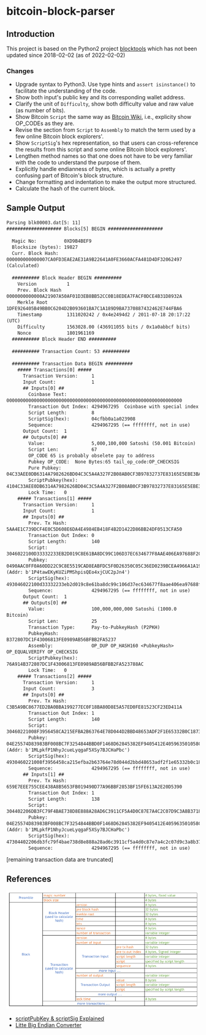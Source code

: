 # bitcoin-block-parser

## Introduction

This project is based on the Python2 project
[blocktools](https://github.com/tenthirtyone/blocktools) which has not been 
updated since 2018-02-02 (as of 2022-02-02)

### Changes
* Upgrade syntax to Python3. Use type hints and `assert isinstance()` to facilitate the understanding of the code.
* Show both input's public key and its corresponding wallet address.
* Clarify the unit of `Difficulty`, show both difficulty value and raw value (as number of bits).
* Show Bitcoin `Script` the same way as [Bitcoin Wiki](https://en.bitcoin.it/wiki/Script), i.e., explicity show OP_CODEs as they are.
* Revise the section from `Script` to `Assembly` to match the term used by a few online Bitcoin block explorers'.
* Show `ScriptSig`'s hex representation, so that users can cross-reference the results from this script and some online Bitcoin block explorers'.
* Lengthen method names so that one does not have to be very familiar with the code to understand the purpose of them.
* Explicitly handle endianness of bytes, which is actually a pretty confusing part of Bitcoin's block structure.
* Change formatting and indentation to make the output more structured.
* Calculate the hash of the current block.

## Sample Output

```text
Parsing blk00003.dat[5: 11]
#################### Blocks[5] BEGIN ####################

  Magic No:          0XD9B4BEF9
  Blocksize (bytes): 19827
  Curr. Block Hash:  000000000000007CA0FD3EAE2AE31A9B22641A0FE3660ACFA481D4DF32062497 (Calculated)

  ########## Block Header BEGIN ##########
    Version           1
    Prev. Block Hash  0000000000000A21907A50AF01D3EB8BB52CC0B18EDEA7FACF0DCE4B31D8932A
    Merkle Root       1DFE926405B49BB0C6204D2B093601BA7C1A189D9BA7370887432462E744FBA6
    Timestamp         1311020242 / 0x4e2494d2 / 2011-07-18 20:17:22 (UTC)
    Difficulty        1563028.00 (436911055 bits / 0x1a0abbcf bits)
    Nonce             1801961169
  ########## Block Header END ##########

  ########## Transaction Count: 53 ##########

  ########## Transaction Data BEGIN ##########
    ##### Transactions[0] #####
      Transaction Version:     1
      Input Count:             1
      ## Inputs[0] ##
        Coinbase Text:         0000000000000000000000000000000000000000000000000000000000000000
        Transaction Out Index: 4294967295  Coinbase with special index
        Script Length:         8
        ScriptSig(hex):        04cfbb0a1a023908
        Sequence:              4294967295 (== ffffffff, not in use)
      Output Count:	 1
      ## Outputs[0] ##
        Value:                 5,000,100,000 Satoshi (50.001 Bitcoin)
        Script Len:            67
        OP_CODE 65 is probably obselete pay to address
        Pubkey OP_CODE:	 None Bytes:65 tail_op_code:OP_CHECKSIG 
        Pure Pubkey:	   04C33AEE0DB6314A7982626BD04C3C5A4A327F2B08AB0CF3B97832737E83165E5EBE3BAC0261C54B3D75A3884747D5FE0CD5B0CDB491A42E24EB51EA630434B80D
        ScriptPubkey(hex):     4104C33AEE0DB6314A7982626BD04C3C5A4A327F2B08AB0CF3B97832737E83165E5EBE3BAC0261C54B3D75A3884747D5FE0CD5B0CDB491A42E24EB51EA630434B80DAC
        Lock Time:	 0
    ##### Transactions[1] #####
      Transaction Version:     1
      Input Count:             1
      ## Inputs[0] ##
        Prev. Tx Hash:         5AA4E1C739DCF4E0C5D608E6DA4E4984EB418F4B2D1422D86BB24DF0513CFA50
        Transaction Out Index: 0 
        Script Length:         140
        Script:                3046022100D33332233EB2D019C8E61BA8DC99C106D37EC634677F8AAE406EA97688F2C670022100F8977A5832E8EA89029D3B60FD46E76ADDBCBDD46627D6250B4C13AEA81EB01C01
        Pubkey:              0490AAC0FF0A60DD22C9C8E5519CAD8EABFDC5F0D26350C05C36ED0239BCEA4966A1A19F126581A09FE4D23F9BC9DCEC3626DF58AD6173C7D7E85CA081D3DE73B7 (Addr: b'1P4tawEKyKUZiPMShpisQEo4xjCUC2pJn4')
        ScriptSig(hex):        493046022100d33332233eb2d019c8e61ba8dc99c106d37ec634677f8aae406ea97688f2c670022100f8977a5832e8ea89029d3b60fd46e76addbcbdd46627d6250b4c13aea81eb01c01410490aac0ff0a60dd22c9c8e5519cad8eabfdc5f0d26350c05c36ed0239bcea4966a1a19f126581a09fe4d23f9bc9dcec3626df58ad6173c7d7e85ca081d3de73b7
        Sequence:              4294967295 (== ffffffff, not in use)
      Output Count:	 1
      ## Outputs[0] ##
        Value:                 100,000,000,000 Satoshi (1000.0 Bitcoin)
        Script Len:            25
        Transaction Type:      Pay-to-PubkeyHash (P2PKH)
        PubkeyHash:            B372807DC1F43006813FE0989AB56BFBB2FA5237
        Assembly:              OP_DUP OP_HASH160 <PubkeyHash> OP_EQUALVERIFY OP_CHECKSIG
        ScriptPubkey(hex):     76A914B372807DC1F43006813FE0989AB56BFBB2FA523788AC
        Lock Time:	 0
    ##### Transactions[2] #####
      Transaction Version:     1
      Input Count:             3
      ## Inputs[0] ##
        Prev. Tx Hash:         C3B5A9BC8677ED2BA0BBA199277EC0F18BA80D8E5A57ED0FE81523CF23ED411A
        Transaction Out Index: 1 
        Script Length:         140
        Script:                30460221008F3956458CA215EFBA2B63764E78D044D2BBD48653ADF2F1E65332B0C18732A4022100AE1053885D4A84D8BA08E7C5898A6A0EE90ED7F68299081C4CF98CD72A6BC05101
        Pubkey:              04E25574D83983BF008BC7F3254844BBD0F1468D62845382EF9405412E405963501058C0F3FED12712E682CCFAF0D2A6181E81ABF7E02119A9CF38A403F7638267 (Addr: b'1MLpkfP1NhyJcueLyqgaF5XSy7BJCHaPbc')
        ScriptSig(hex):        4930460221008f3956458ca215efba2b63764e78d044d2bbd48653adf2f1e65332b0c18732a4022100ae1053885d4a84d8ba08e7c5898a6a0ee90ed7f68299081c4cf98cd72a6bc051014104e25574d83983bf008bc7f3254844bbd0f1468d62845382ef9405412e405963501058c0f3fed12712e682ccfaf0d2a6181e81abf7e02119a9cf38a403f7638267
        Sequence:              4294967295 (== ffffffff, not in use)
      ## Inputs[1] ##
        Prev. Tx Hash:         659E7EEE755CEE438A8B5653FB019490D77A96BBF2853BF15FE613A2E20D5390
        Transaction Out Index: 1 
        Script Length:         138
        Script:                304402206DB3FC79F4BAE738D8E888A28AD6C3911CF5A4D0C87E7A4C2C07D9C3A8B3718A0220462A73CDC75C01E12C0B1EC0F316ABEECD2AB99431D824501A3A6BF6D7610B9F01
        Pubkey:              04E25574D83983BF008BC7F3254844BBD0F1468D62845382EF9405412E405963501058C0F3FED12712E682CCFAF0D2A6181E81ABF7E02119A9CF38A403F7638267 (Addr: b'1MLpkfP1NhyJcueLyqgaF5XSy7BJCHaPbc')
        ScriptSig(hex):        47304402206db3fc79f4bae738d8e888a28ad6c3911cf5a4d0c87e7a4c2c07d9c3a8b3718a0220462a73cdc75c01e12c0b1ec0f316abeecd2ab99431d824501a3a6bf6d7610b9f014104e25574d83983bf008bc7f3254844bbd0f1468d62845382ef9405412e405963501058c0f3fed12712e682ccfaf0d2a6181e81abf7e02119a9cf38a403f7638267
        Sequence:              4294967295 (== ffffffff, not in use)
```
[remaining transaction data are truncated]

## References
<img src="./images/block_structure.png"></img>

* [scriptPubKey & scriptSig Explained](https://www.mycryptopedia.com/scriptpubkey-scriptsig/)
* [Litte Big Endian Converter](https://blockchain-academy.hs-mittweida.de/litte-big-endian-converter/)